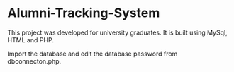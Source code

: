 # Alumni-Tracking-System
This project was developed for university graduates. It is built using MySql, HTML and PHP.

Import the database and edit the database password from dbconnecton.php.
